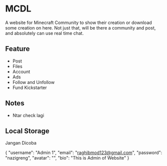 # MCDL
A website for Minecraft Community to show their creation or download some creation on here. Not just that, will be there a community and post, and absolutely can use real time chat.

## Feature
- Post
- Files
- Account
- Ads
- Follow and Unfollow
- Fund Kickstarter

## Notes
- Ntar check lagi

## Local Storage
Jangan Dicoba

{
  "username": "Admin 1",
  "email": "raghibmod123@gmail.com",
  "password": "nazigreng",
  "avatar": "",
  "bio": "This is Admin of Website"
}